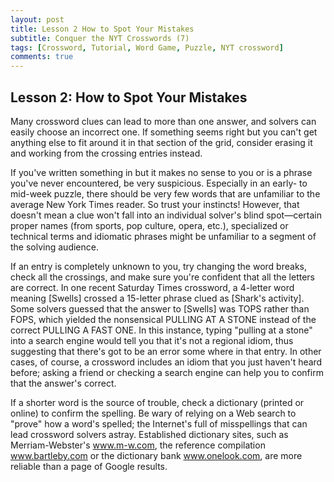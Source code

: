 ```yaml
---
layout: post
title: Lesson 2 How to Spot Your Mistakes
subtitle: Conquer the NYT Crosswords (7)
tags: [Crossword, Tutorial, Word Game, Puzzle, NYT crossword]
comments: true
---
```












## Lesson 2: How to Spot Your Mistakes

Many crossword clues can lead to more than one answer, and solvers can easily choose an incorrect one. If something seems right but you can't get anything else to fit around it in that section of the grid, consider erasing it and working from the crossing entries instead.

If you've written something in but it makes no sense to you or is a phrase you've never encountered, be very suspicious. Especially in an early- to mid-week puzzle, there should be very few words that are unfamiliar to the average New York Times reader. So trust your instincts!
However, that doesn't mean a clue won't fall into an individual solver's blind spot—certain proper names (from sports, pop culture, opera, etc.), specialized or technical terms and idiomatic phrases might be unfamiliar to a segment of the solving audience.

If an entry is completely unknown to you, try changing the word breaks, check all the crossings, and make sure you're confident that all  the letters are correct. In one recent Saturday Times crossword, a 4-letter word meaning [Swells] crossed a 15-letter phrase clued as [Shark's activity]. Some solvers guessed that the answer to [Swells] was TOPS rather than FOPS, which yielded the nonsensical PULLING AT A STONE instead of the correct PULLING A FAST ONE. In this instance, typing "pulling at a stone" into a search engine would tell you that it's not a regional idiom, thus suggesting that there's got to be an error some where in that entry. In other cases, of course, a crossword includes an idiom that you just haven't heard before; asking a friend or checking a search engine can help you to confirm that the answer's correct.

If a shorter word is the source of trouble, check a dictionary (printed or online) to confirm the spelling. Be wary of relying on a Web search to "prove" how a word's spelled; the Internet's full of misspellings that can lead crossword solvers astray. Established dictionary sites, such as Merriam-Webster's www.m-w.com, the reference compilation www.bartleby.com or the dictionary bank www.onelook.com, are more reliable than a page of Google results.